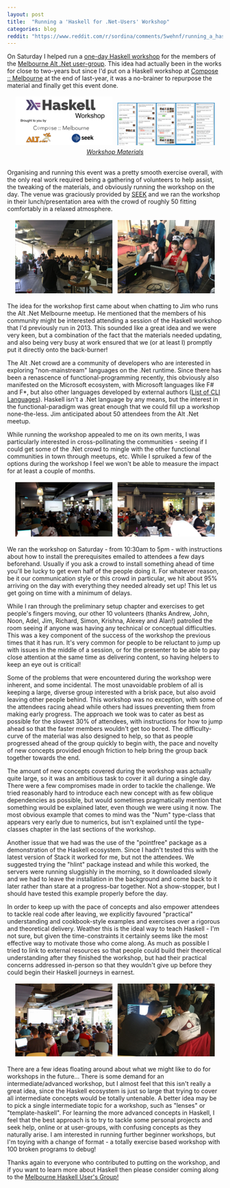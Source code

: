 ```yaml
---
layout: post
title:  "Running a 'Haskell for .Net-Users' Workshop"
categories: blog
reddit: "https://www.reddit.com/r/sordina/comments/5wehnf/running_a_haskell_for_netusers_workshop_bows_and/"
---
```


<style>

.half-image {
	max-width: 100%;
}

@media screen and (min-width: 480px) {
	.half-image {
		max-width: 45% !important;
		padding: 4px;
	}
}

.center-contents {
	text-align: center;
}
</style>

On Saturday I helped run a [one-day Haskell workshop](https://www.eventbrite.com/e/haskell-workshop-tickets-31769054096#)
for the members of the
[Melbourne Alt .Net user-group](https://www.meetup.com/Melbourne-ALT-NET/?chapter_analytics_code=UA-58562077-1).
This idea had actually been in the works for close to two-years but since I'd put on
a Haskell workshop at [Compose :: Melbourne](http://www.composeconference.org/2016-melbourne/)
at the end of last-year, it was a no-brainer to repurpose the material and finally get this event done.

<div class="center-contents">
<img class="half-image" src="/images/haskell-for-dot-net/altnet.png" />
<img class="half-image" src="/images/haskell-for-dot-net/trello.png" />
</div>

<div class="center-contents">
	<a href="https://sordina.github.io/alt_dot_net_haskell_workshop">
		<em>Workshop Materials</em>
	</a>
</div>

<br />

Organising and running this event was a pretty smooth exercise overall, with
the only real work required being a gathering of volunteers to help assist,
the tweaking of the materials, and obviously running the workshop on the day.
The venue was graciously provided by [SEEK](https://www.seek.com.au/) and we
ran the workshop in their lunch/presentation area with the crowd of roughly
50 fitting comfortably in a relaxed atmosphere.

<!--more-->

<div class="center-contents">
<img class="half-image" src="/images/haskell-for-dot-net/jim/IMG_2620.JPG" />
<img class="half-image" src="/images/haskell-for-dot-net/jim/IMG_2622.JPG" />
</div>

The idea for the workshop first came about
when chatting to Jim who runs the Alt .Net Melbourne meetup. He mentioned
that the members of his community might be interested attending a session of
the Haskell workshop that I'd previously run in 2013. This sounded like a great
idea and we were very keen, but a combination of the fact that the materials
needed updating, and also being very busy at work ensured that we (or at least I)
promptly put it directly onto the back-burner!

The Alt .Net crowd are a community of developers who are interested in exploring
"non-mainstream" languages on the .Net runtime. Since there has been a renascence
of functional-programming recently, this obviously also manifested on the Microsoft
ecosystem, with Microsoft languages like F# and F\*, but also other languages
developed by external authors ([List of CLI Languages](https://en.wikipedia.org/wiki/List_of_CLI_languages)).
Haskell isn't a .Net language by any means, but the interest in the
functional-paradigm was great enough that we could fill up a workshop none-the-less.
Jim anticipated about 50 attendees from the Alt .Net meetup.

While running the workshop appealed to me on its own merits, I was particularly
interested in cross-pollinating the communities - seeing if I could get some of
the .Net crowd to mingle with the other functional communities in town through
meetups, etc. While I spruiked a few of the options during the workshop I feel
we won't be able to measure the impact for at least a couple of months.

<div class="center-contents">
<img class="half-image" src="/images/haskell-for-dot-net/20170225_104115.jpg" />
<img class="half-image" src="/images/haskell-for-dot-net/20170225_111724.jpg" />
</div>

We ran the workshop on Saturday - from 10:30am to 5pm - with instructions about
how to install the prerequisites emailed to attendees a few days beforehand.
Usually if you ask a crowd to install something ahead of time you'll be lucky
to get even half of the people doing it. For whatever reason, be it
our communication style or this crowd in particular, we hit about 95% arriving
on the day with everything they needed already set up! This let us get going
on time with a minimum of delays.

While I ran through the preliminary setup chapter and exercises to get people's
fingers moving, our other 10 volunteers
(thanks Andrew, John, Noon, Adel, Jim, Richard, Simon, Krishna, Alexey and Alan!)
patrolled the room seeing if anyone was having any technical or conceptual
difficulties. This was a key component of the success of the workshop the previous
times that it has run. It's very common for people to be reluctant to jump up with
issues in the middle of a session, or for the presenter to be able to pay close
attention at the same time as delivering content, so having helpers to keep an
eye out is critical!

Some of the problems that were encountered during the workshop were inherent, and
some incidental. The most unavoidable problem of all is keeping a large, diverse
group interested with a brisk pace, but also avoid leaving other people behind.
This workshop was no exception, with some of the attendees racing ahead while
others had issues preventing them from making early progress. The approach we
took was to cater as best as possible for the slowest 30% of attendees, with
instructions for how to jump ahead so that the faster members wouldn't get too
bored. The difficulty-curve of the material was also designed to help, so that
as people progressed ahead of the group quickly to begin with, the pace and
novelty of new concepts provided enough friction to help bring the group back
together towards the end.

The amount of new concepts covered during the workshop was actually quite large,
so it was an ambitious task to cover it all during a single day. There were a few
compromises made in order to tackle the challenge. We tried reasonably hard to
introduce each new concept with as few oblique dependencies as possible, but
would sometimes pragmatically mention that something would be explained later,
even though we were using it now. The most obvious example that comes to mind
was the "Num" type-class that appears very early due to numerics, but isn't
explained until the type-classes chapter in the last sections of the workshop.

Another issue that we had was the use of the "pointfree" package as a demonstration
of the Haskell ecosystem. Since I hadn't tested this with the latest version
of Stack it worked for me, but not the attendees. We suggested trying the
"hlint" package instead and while this worked, the servers were running sluggishly
in the morning, so it downloaded slowly and we had to leave the installation
in the background and come back to it later rather than stare at a progress-bar
together. Not a show-stopper, but I should have tested this example properly
before the day.

In order to keep up with the pace of concepts and also empower attendees to
tackle real code after leaving, we explicitly favoured "practical" understanding
and cookbook-style examples and exercises over a rigorous and theoretical
delivery. Weather this is the ideal way to teach Haskell - I'm not sure, but
given the time-constraints it certainly seems like the most effective way to
motivate those who come along. As much as possible I tried to link to external
resources so that people could build their theoretical understanding after
they finished the workshop, but had their practical concerns addressed in-person
so that they wouldn't give up before they could begin their Haskell journeys
in earnest.

<div class="center-contents">
<img class="half-image" src="/images/haskell-for-dot-net/IMG_20170225_155755.jpg" />
<img class="half-image" src="/images/haskell-for-dot-net/jim/IMG_2617.JPG" />
</div>

There are a few ideas floating around about what we might like to do for
workshops in the future... There is some demand for an intermediate/advanced
workshop, but I almost feel that this isn't really a great idea, since the
Haskell ecosystem is just so large that trying to cover all intermediate
concepts would be totally untenable. A better idea may be to pick a single
intermediate topic for a workshop, such as "lenses" or "template-haskell".
For learning the more advanced concepts in Haskell, I feel that the best approach is to
try to tackle some personal projects and seek help, online or at user-groups,
with confusing concepts as they naturally arise. I am interested in running
further beginner workshops, but I'm toying with a change of format -
a totally exercise based workshop with 100 broken programs to debug!

Thanks again to everyone who contributed to putting on the workshop, and
if you want to learn more about Haskell then please consider coming along
to the [Melbourne Haskell User's Group!](https://www.meetup.com/Melbourne-Haskell-Users-Group/)

